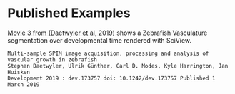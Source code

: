 # Published Examples

[Movie 3 from \(Daetwyler et al, 2019\)](http://movie.biologists.com/video/10.1242/dev.173757/video-3) shows a Zebrafish Vasculature segmentation over developmental time rendered with SciView.

```text
Multi-sample SPIM image acquisition, processing and analysis of vascular growth in zebrafish  
Stephan Daetwyler, Ulrik Günther, Carl D. Modes, Kyle Harrington, Jan Huisken  
Development 2019 : dev.173757 doi: 10.1242/dev.173757 Published 1 March 2019
```




